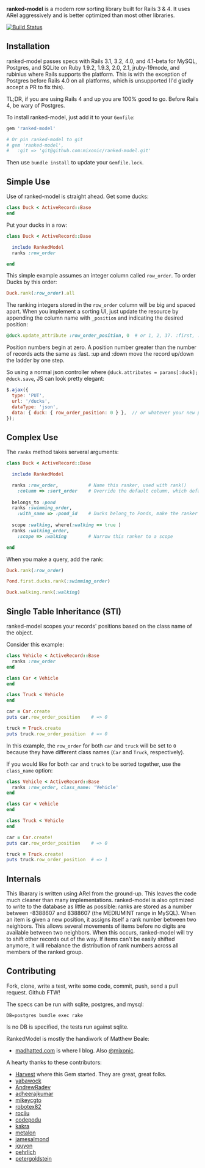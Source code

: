 **ranked-model** is a modern row sorting library built for Rails 3 & 4.  It uses ARel aggressively and is better optimized than most other libraries.

[![Build Status](https://travis-ci.org/mixonic/ranked-model.png)](https://travis-ci.org/mixonic/ranked-model)

Installation
------------

ranked-model passes specs with Rails 3.1, 3.2, 4.0, and 4.1-beta for MySQL, Postgres, and SQLite on Ruby 1.9.2, 1.9.3, 2.0, 2.1, jruby-19mode, and rubinius where Rails supports the platform. This is with the exception of Postgres before Rails 4.0 on all platforms, which is unsupported (I'd gladly accept a PR to fix this).

TL;DR, if you are using Rails 4 and up you are 100% good to go. Before Rails 4, be wary of Postgres.

To install ranked-model, just add it to your `Gemfile`:

``` ruby
gem 'ranked-model'

# Or pin ranked-model to git
# gem 'ranked-model',
#   :git => 'git@github.com:mixonic/ranked-model.git'
```

Then use `bundle install` to update your `Gemfile.lock`.

Simple Use
----------

Use of ranked-model is straight ahead.  Get some ducks:

``` ruby
class Duck < ActiveRecord::Base
end
```

Put your ducks in a row:

``` ruby
class Duck < ActiveRecord::Base

  include RankedModel
  ranks :row_order

end
```

This simple example assumes an integer column called `row_order`.  To order Ducks by this order:

``` ruby
Duck.rank(:row_order).all
```

The ranking integers stored in the `row_order` column will be big and spaced apart.  When you
implement a sorting UI, just update the resource by appending the column name with `_position` and indicating the desired position:

``` ruby
@duck.update_attribute :row_order_position, 0  # or 1, 2, 37. :first, :last, :up and :down are also valid
```

Position numbers begin at zero.  A position number greater than the number of records acts the
same as :last. :up and :down move the record up/down the ladder by one step.

So using a normal json controller where `@duck.attributes = params[:duck]; @duck.save`, JS can
look pretty elegant:

``` javascript
$.ajax({
  type: 'PUT',
  url: '/ducks',
  dataType: 'json',
  data: { duck: { row_order_position: 0 } },  // or whatever your new position is
});
```

Complex Use
-----------

The `ranks` method takes serveral arguments:

``` ruby
class Duck < ActiveRecord::Base

  include RankedModel

  ranks :row_order,           # Name this ranker, used with rank()
    :column => :sort_order    # Override the default column, which defaults to the name
  
  belongs_to :pond
  ranks :swimming_order,
    :with_same => :pond_id    # Ducks belong_to Ponds, make the ranker scoped to one pond
  
  scope :walking, where(:walking => true )
  ranks :walking_order,
    :scope => :walking        # Narrow this ranker to a scope

end
```

When you make a query, add the rank:

``` ruby
Duck.rank(:row_order)

Pond.first.ducks.rank(:swimming_order)

Duck.walking.rank(:walking)
```

Single Table Inheritance (STI)
------------------------------

ranked-model scopes your records' positions based on the class name of the object.

Consider this example:

``` ruby
class Vehicle < ActiveRecord::Base
  ranks :row_order
end

class Car < Vehicle
end

class Truck < Vehicle
end

car = Car.create
puts car.row_order_position    # => 0

truck = Truck.create
puts truck.row_order_position  # => 0
```

In this example, the `row_order` for both `car` and `truck` will be set to `0` because they have
different class names (`Car` and `Truck`, respectively).

If you would like for both `car` and `truck` to be sorted together, use the `class_name` option:

``` ruby
class Vehicle < ActiveRecord::Base
  ranks :row_order, class_name: 'Vehicle'
end

class Car < Vehicle
end

class Truck < Vehicle
end

car = Car.create!
puts car.row_order_position    # => 0

truck = Truck.create!
puts truck.row_order_position  # => 1
```

Internals
---------

This libarary is written using ARel from the ground-up.  This leaves the code much cleaner
than many implementations.  ranked-model is also optimized to write to the database as little
as possible: ranks are stored as a number between -8388607 and 8388607 (the MEDIUMINT range in MySQL).
When an item is given a new position, it assigns itself a rank number between two neighbors.
This allows several movements of items before no digits are available between two neighbors. When
this occurs, ranked-model will try to shift other records out of the way. If items can't be easily
shifted anymore, it will rebalance the distribution of rank numbers across all members
of the ranked group.

Contributing
------------

Fork, clone, write a test, write some code, commit, push, send a pull request.  Github FTW!

The specs can be run with sqlite, postgres, and mysql:

```
DB=postgres bundle exec rake
```

Is no DB is specified, the tests run against sqlite.

RankedModel is mostly the handiwork of Matthew Beale:

* [madhatted.com](http://madhatted.com) is where I blog. Also [@mixonic](http://twitter.com/mixonic).

A hearty thanks to these contributors:

* [Harvest](http://getharvest.com) where this Gem started. They are great, great folks.
* [yabawock](https://github.com/yabawock)
* [AndrewRadev](https://github.com/AndrewRadev)
* [adheerajkumar](https://github.com/adheerajkumar)
* [mikeycgto](https://github.com/mikeycgto)
* [robotex82](https://github.com/robotex82)
* [rociiu](https://github.com/rociiu)
* [codepodu](https://github.com/codepodu)
* [kakra](https://github.com/kakra)
* [metalon](https://github.com/metalon)
* [jamesalmond](https://github.com/jamesalmond)
* [jguyon](https://github.com/jguyon)
* [pehrlich](https://github.com/pehrlich)
* [petergoldstein](https://github.com/petergoldstein)
